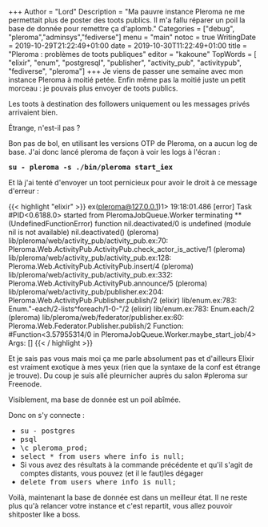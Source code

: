 +++
Author = "Lord"
Description = "Ma pauvre instance Pleroma ne me permettait plus de poster des toots publics. Il m'a fallu réparer un poil la base de donnée pour remettre ça d'aplomb."
Categories = ["debug", "pleroma","adminsys","fediverse"]
menu = "main"
notoc = true
WritingDate = 2019-10-29T21:22:49+01:00
date = 2019-10-30T11:22:49+01:00
title = "Pleroma : problèmes de toots publiques"
editor = "kakoune"
TopWords = [  "elixir", "enum", "postgresql", "publisher", "activity_pub", "activitypub", "fediverse", "pleroma"]
+++
Je viens de passer une semaine avec mon instance Pleroma à moitié petée.
Enfin même pas la moitié juste un petit morceau : je pouvais plus envoyer de toots publics.

Les toots à destination des followers uniquement ou les messages privés arrivaient bien.

Étrange, n'est-il pas ?

Bon pas de bol, en utilisant les versions OTP de Pleroma, on a aucun log de base.
J'ai donc lancé pleroma de façon à voir les logs à l'écran :

**<samp>su - pleroma -s ./bin/pleroma start_iex</samp>**

Et là j'ai tenté d'envoyer un toot pernicieux pour avoir le droit à ce message d'erreur :

{{< highlight "elixir" >}}
ex(pleroma@127.0.0.1)1> 19:18:01.486 [error] Task #PID<0.6188.0> started from PleromaJobQueue.Worker terminating
** (UndefinedFunctionError) function nil.deactivated/0 is undefined (module nil is not available)
    nil.deactivated()
    (pleroma) lib/pleroma/web/activity_pub/activity_pub.ex:70: Pleroma.Web.ActivityPub.ActivityPub.check_actor_is_active/1
    (pleroma) lib/pleroma/web/activity_pub/activity_pub.ex:128: Pleroma.Web.ActivityPub.ActivityPub.insert/4
    (pleroma) lib/pleroma/web/activity_pub/activity_pub.ex:332: Pleroma.Web.ActivityPub.ActivityPub.announce/5
    (pleroma) lib/pleroma/web/activity_pub/publisher.ex:204: Pleroma.Web.ActivityPub.Publisher.publish/2
    (elixir) lib/enum.ex:783: Enum."-each/2-lists^foreach/1-0-"/2
    (elixir) lib/enum.ex:783: Enum.each/2
    (pleroma) lib/pleroma/web/federator/publisher.ex:60: Pleroma.Web.Federator.Publisher.publish/2
Function: #Function<3.57955314/0 in PleromaJobQueue.Worker.maybe_start_job/4>
    Args: []
{{< / highlight >}}

Et je sais pas vous mais moi ça me parle absolument pas et d'ailleurs Elixir est vraiment exotique à mes yeux (rien que la syntaxe de la conf est étrange je trouve).
Du coup je suis allé pleurnicher auprès du salon #pleroma sur Freenode.

Visiblement, ma base de donnée est un poil abîmée.

Donc on s'y connecte :

  - <samp>su - postgres</samp>
  - <samp>psql</samp>
  - <samp>\c pleroma_prod;</samp>
  - <samp>select * from users where info is null;</samp>
  - Si vous avez des résultats à la commande précédente et qu'il s'agit de comptes distants, vous pouvez (et il le faut)les dégager
  - <samp>delete from users where info is null;</samp>

Voilà, maintenant la base de donnée est dans un meilleur état.
Il ne reste plus qu'à relancer votre instance et c'est repartit, vous allez pouvoir shitposter like a boss.
